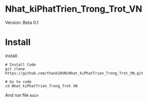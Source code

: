# Nhat_kiPhatTrien_Trong_Trot_VN
Version: Beta 0.1
# Install
install:
```shell
# Install Code
git clone https://github.com/thanh20VN/Nhat_kiPhatTrien_Trong_Trot_VN.git

# Go to code
cd Nhat_kiPhatTrien_Trong_Trot_VN
```
And run file ``main``
